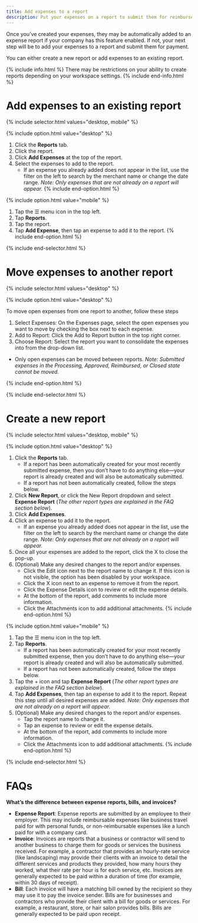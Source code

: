 ```yaml
---
title: Add expenses to a report
description: Put your expenses on a report to submit them for reimbursement 
---
```

<div id="expensify-classic" markdown="1">

Once you’ve created your expenses, they may be automatically added to an expense report if your company has this feature enabled. If not, your next step will be to add your expenses to a report and submit them for payment. 

You can either create a new report or add expenses to an existing report. 

{% include info.html %}
There may be restrictions on your ability to create reports depending on your workspace settings.
{% include end-info.html %}

# Add expenses to an existing report

{% include selector.html values="desktop, mobile" %}

{% include option.html value="desktop" %}
1. Click the **Reports** tab. 
2. Click the report.
3. Click **Add Expenses** at the top of the report.
4. Select the expenses to add to the report. 
   - If an expense you already added does not appear in the list, use the filter on the left to search by the merchant name or change the date range. *Note: Only expenses that are not already on a report will appear.*
{% include end-option.html %}
  
{% include option.html value="mobile" %}
1. Tap the ☰ menu icon in the top left.
2. Tap **Reports**.
3. Tap the report.
4. Tap **Add Expense**, then tap an expense to add it to the report.
{% include end-option.html %}

{% include end-selector.html %}

# Move expenses to another report

{% include selector.html values="desktop" %}

{% include option.html value="desktop" %}

To move open expenses from one report to another, follow these steps 
1. Select Expenses:
On the Expenses page, select the open expenses you want to move by checking the box next to each expense.
2. Add to Report:
Click the Add to Report button in the top right corner.
3. Choose Report:
Select the report you want to consolidate the expenses into from the drop-down list.
 - Only open expenses can be moved between reports. *Note: Submitted expenses in the Processing, Approved, Reimbursed, or Closed state cannot be moved.*
   
{% include end-option.html %}

{% include end-selector.html %}

# Create a new report

{% include selector.html values="desktop, mobile" %}

{% include option.html value="desktop" %}
1. Click the **Reports** tab. 
   - If a report has been automatically created for your most recently submitted expense, then you don’t have to do anything else—your report is already created and will also be automatically submitted. 
   - If a report has not been automatically created, follow the steps below.
2. Click **New Report**, or click the New Report dropdown and select **Expense Report** (*The other report types are explained in the FAQ section below*). 
3. Click **Add Expenses**.
4. Click an expense to add it to the report. 
   - If an expense you already added does not appear in the list, use the filter on the left to search by the merchant name or change the date range. *Note: Only expenses that are not already on a report will appear.* 
5. Once all your expenses are added to the report, click the X to close the pop-up. 
6. (Optional) Make any desired changes to the report and/or expenses. 
   - Click the Edit icon next to the report name to change it. If this icon is not visible, the option has been disabled by your workspace.
   - Click the X icon next to an expense to remove it from the report.
   - Click the Expense Details icon to review or edit the expense details. 
   - At the bottom of the report, add comments to include more information.
   - Click the Attachments icon to add additional attachments. 
{% include end-option.html %}

{% include option.html value="mobile" %}
1. Tap the ☰ menu icon in the top left.
2. Tap **Reports**.
   - If a report has been automatically created for your most recently submitted expense, then you don’t have to do anything else—your report is already created and will also be automatically submitted. 
   - If a report has not been automatically created, follow the steps below.
3. Tap the + icon and tap **Expense Report** (*The other report types are explained in the FAQ section below*). 
4. Tap **Add Expenses**, then tap an expense to add it to the report. Repeat this step until all desired expenses are added. *Note: Only expenses that are not already on a report will appear.* 
5. (Optional) Make any desired changes to the report and/or expenses. 
   - Tap the report name to change it. 
   - Tap an expense to review or edit the expense details. 
   - At the bottom of the report, add comments to include more information.
   - Click the Attachments icon to add additional attachments. 
{% include end-option.html %}

{% include end-selector.html %}

# FAQs

**What’s the difference between expense reports, bills, and invoices?**

- **Expense Report**: Expense reports are submitted by an employee to their employer. This may include reimbursable expenses like business travel paid for with personal funds, or non-reimbursable expenses like a lunch paid for with a company card. 
- **Invoice**: Invoices are reports that a business or contractor will send to another business to charge them for goods or services the business received. For example, a contractor that provides an hourly-rate service (like landscaping) may provide their clients with an invoice to detail the different services and products they provided, how many hours they worked, what their rate per hour is for each service, etc. Invoices are generally expected to be paid within a duration of time (for example, within 30 days of receipt). 
- **Bill**: Each invoice will have a matching bill owned by the recipient so they may use it to pay the invoice sender. Bills are for businesses and contractors who provide their client with a bill for goods or services. For example, a restaurant, store, or hair salon provides bills. Bills are generally expected to be paid upon receipt. 

</div>
